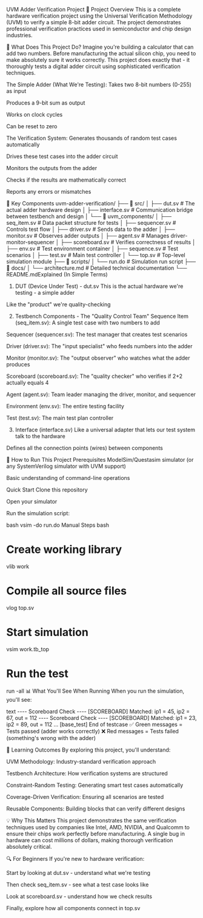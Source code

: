 UVM Adder Verification Project
📖 Project Overview
This is a complete hardware verification project using the Universal Verification Methodology (UVM) to verify a simple 8-bit adder circuit. The project demonstrates professional verification practices used in semiconductor and chip design industries.

🎯 What Does This Project Do?
Imagine you're building a calculator that can add two numbers. Before manufacturing the actual silicon chip, you need to make absolutely sure it works correctly. This project does exactly that - it thoroughly tests a digital adder circuit using sophisticated verification techniques.

The Simple Adder (What We're Testing):
Takes two 8-bit numbers (0-255) as input

Produces a 9-bit sum as output

Works on clock cycles

Can be reset to zero

The Verification System:
Generates thousands of random test cases automatically

Drives these test cases into the adder circuit

Monitors the outputs from the adder

Checks if the results are mathematically correct

Reports any errors or mismatches

🔧 Key Components uvm-adder-verification/
├── 📁 src/
│   ├── dut.sv              # The actual adder hardware design
│   ├── interface.sv        # Communication bridge between testbench and design
│   └── 📁 uvm_components/
│       ├── seq_item.sv     # Data packet structure for tests
│       ├── sequencer.sv    # Controls test flow
│       ├── driver.sv       # Sends data to the adder
│       ├── monitor.sv      # Observes adder outputs
│       ├── agent.sv        # Manages driver-monitor-sequencer
│       ├── scoreboard.sv   # Verifies correctness of results
│       ├── env.sv          # Test environment container
│       ├── sequence.sv     # Test scenarios
│       ├── test.sv         # Main test controller
│       └── top.sv          # Top-level simulation module
├── 📁 scripts/
│   └── run.do             # Simulation run script
├── 📁 docs/
│   └── architecture.md    # Detailed technical documentation
└── README.mdExplained (In Simple Terms)
1. DUT (Device Under Test) - dut.sv
This is the actual hardware we're testing - a simple adder

Like the "product" we're quality-checking

2. Testbench Components - The "Quality Control Team"
Sequence Item (seq_item.sv): A single test case with two numbers to add

Sequencer (sequencer.sv): The test manager that creates test scenarios

Driver (driver.sv): The "input specialist" who feeds numbers into the adder

Monitor (monitor.sv): The "output observer" who watches what the adder produces

Scoreboard (scoreboard.sv): The "quality checker" who verifies if 2+2 actually equals 4

Agent (agent.sv): Team leader managing the driver, monitor, and sequencer

Environment (env.sv): The entire testing facility

Test (test.sv): The main test plan controller

3. Interface (interface.sv)
Like a universal adapter that lets our test system talk to the hardware

Defines all the connection points (wires) between components

🚀 How to Run This Project
Prerequisites
ModelSim/Questasim simulator (or any SystemVerilog simulator with UVM support)

Basic understanding of command-line operations

Quick Start
Clone this repository

Open your simulator

Run the simulation script:

bash
vsim -do run.do
Manual Steps
bash
# Create working library
vlib work

# Compile all source files
vlog top.sv

# Start simulation
vsim work.tb_top

# Run the test
run -all
📊 What You'll See When Running
When you run the simulation, you'll see:

text
---- Scoreboard Check ----
[SCOREBOARD] Matched: ip1 = 45, ip2 = 67, out = 112
---- Scoreboard Check ----
[SCOREBOARD] Matched: ip1 = 23, ip2 = 89, out = 112
...
[base_test] End of testcase
✅ Green messages = Tests passed (adder works correctly)
❌ Red messages = Tests failed (something's wrong with the adder)

🎯 Learning Outcomes
By exploring this project, you'll understand:

UVM Methodology: Industry-standard verification approach

Testbench Architecture: How verification systems are structured

Constraint-Random Testing: Generating smart test cases automatically

Coverage-Driven Verification: Ensuring all scenarios are tested

Reusable Components: Building blocks that can verify different designs

💡 Why This Matters
This project demonstrates the same verification techniques used by companies like Intel, AMD, NVIDIA, and Qualcomm to ensure their chips work perfectly before manufacturing. A single bug in hardware can cost millions of dollars, making thorough verification absolutely critical.

🔍 For Beginners
If you're new to hardware verification:

Start by looking at dut.sv - understand what we're testing

Then check seq_item.sv - see what a test case looks like

Look at scoreboard.sv - understand how we check results

Finally, explore how all components connect in top.sv
